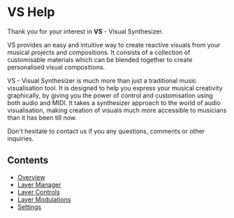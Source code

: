 # VS Help

Thank you for your interest in **VS** - Visual Synthesizer.

VS provides an easy and intuitive way to create reactive visuals from your musical projects and compositions. It consists of a collection of customisable materials which can be blended together to create personalised visual compositions.

VS - Visual Synthesizer is much more than just a traditional music visualisation tool. It is designed to help you express your musical creativity graphically, by giving you the power of control and customisation using both audio and MIDI. It takes a synthesizer approach to the world of audio visualisation, making creation of visuals much more accessible to musicians than it has been till now.

Don't hesitate to contact us if you any questions, comments or other inquiries.

## Contents

- [Overview](overview)
- [Layer Manager](layer-manager)
- [Layer Controls](layer-controls)
- [Layer Modulations](layer-modulations)
- [Settings](settings)
